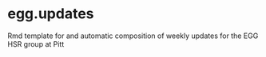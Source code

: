 # egg.updates
Rmd template for and automatic composition of weekly updates for the EGG HSR group at Pitt
